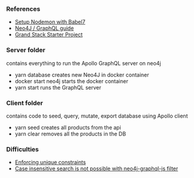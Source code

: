### References
* [Setup Nodemon with Babel7](https://www.codementor.io/michaelumanah/how-to-set-up-babel-7-and-nodemon-with-node-js-pbj7cietc)
* [Neo4J / GraphQL guide](https://neo4j.com/developer/graphql/)
* [Grand Stack Starter Project](https://grandstack.io/docs/getting-started-grand-stack-starter.html)

### Server folder 
contains everything to run the Apollo GraphQL server on neo4j
* yarn database creates new Neo4J in docker container
* docker start neo4j starts the docker container
* yarn start runs the GraphQL server

### Client folder 
contains code to seed, query, mutate, export database using Apollo client
* yarn seed creates all products from the api
* yarn clear removes all the products in the DB

### Difficulties
* [Enforcing unique constraints](https://stackoverflow.com/questions/56415973/how-can-there-be-multiple-graphql-nodes-with-the-same-id)
* [Case insensitive search is not possible with neo4j-graphql-js filter](https://grandstack.io/docs/graphql-filtering.html)
